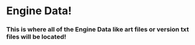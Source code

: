 # Engine Data!
### This is where all of the Engine Data like art files or version txt files will be located!
